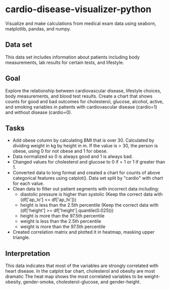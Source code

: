 # cardio-disease-visualizer-python
Visualize and make calculations from medical exam data using seaborn, matplotlib, pandas, and numpy. 

## Data set 
This data set includes information about patients including body measurements, lab results for certain tests, and lifestyle. 

## Goal
Explore the relationship between cardiovascular disease, lifestyle choices, body measurements, and blood test results. 
Create a chart that shows counts for good and bad outcomes for cholesterol, glucose, alcohol, active, and smoking variables in patients with cardiovascular disease (cardio=1) and without disease (cardio=0).

## Tasks
-  Add obese column by calculating BMI that is over 30. Calculated by dividing weight in kg by height in m. If the value is > 30, the person is obese, using 0 for not obese and 1 for obese. 
-  Data normalized so 0 is always good and 1 is always bad.
-  Changed  values for cholesterol and glucose to 0 if = 1 or 1 if greater than 1. 
-  Converted data to long format and created a chart for counts of above categorical features using catplot(). Data set split by "cardio" with chart for each value. 
-  Clean data to filter out patient segments with incorrect data including:
    -  diastolic pressure is higher than systolic (Keep the correct data with (df['ap_lo'] <= df['ap_hi']))
    -  height is less than the 2.5th percentile (Keep the correct data with (df['height'] >= df['height'].quantile(0.025)))
    -  height is more than the 97.5th percentile
    -  weight is less than the 2.5th percentile
    -  weight is more than the 97.5th percentile
 - Created correlation matrix and plotted it in heatmap, masking upper triangle. 

## Interpretation
This data indicates that most of the variables are strongly correlated with heart disease. In the catplot bar chart, cholesterol and obesity are most dramatic The heat map shows the most correlated variables to be weight-obesity, gender-smoke, cholesterol-glucose, and gender-height.
